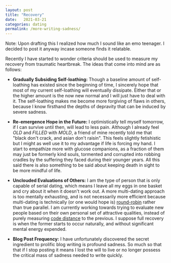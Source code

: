 ```yaml
---
layout: post
title: "Recovery"
date:   2021-03-21
categories: dating
permalink: /more-writing-sadness/
---
```


Note: Upon drafting this I realized how much I sound like an emo teenager.  I decided to post it anyway incase someone finds it relatable.

Recently I have started to wonder criteria should be used to measure my recovery from traumatic heartbreak.  The ideas that come into mind are as follows:

* **Gradually Subsiding Self-loathing:**  Though a baseline amount of self-loathing has existed since the beginning of time, I sincerely hope that most of my current self-loathing will eventually dissipate.  Either that or the higher amount is the now new normal and I will just have to deal with it.  The self-loathing makes me become more forgiving of flaws in others, because I know firsthand the depths of depravity that can be induced by severe sadness.

* **Re-emergence Hope in the Future:**  I optimistically tell myself tomorrow, if I can survive until then, will lead to less pain.  Although I already feel *OLD* and *FILLED* with *MOLD*, a friend of mine recently told me that \"black don't crack, and asian don't raisin\".  This feels slightly fetishistic but I might as well use it to my advantage if life is forcing my hand.  I start to empathize more with glucose companions, as a fraction of them may just be formerly kind souls, tormented and corrupted into robbing cradles by the suffering they faced during their younger years.  All this said there is also something to be said about keeping death in sight to be more mindful of life.  

* **Unclouded Evaluations of Others:**  I am the type of person that is only capable of serial dating, which means I leave all my eggs in one basket and cry about it when it doesn\'t work out.   A more multi-dating approach is too mentally exhausting, and is not necessarily more efficient because multi-dating is technically (or one would hope is) [round-robin][1] rather than true parallel.  I am currently working towards trying to evaluate new people based on their own personal set of attractive qualities, instead of purely measuring [code distance][2] to the previous.  I suppose full recovery is when the former starts to occur naturally, and without significant mental energy expended. 

* **Blog Post Frequency:**  I have unfortunately discovered the secret ingredient to prolific blog writing is profound sadness.  So much so that that if I stop posting it means I lost the will to live or no longer possess the critical mass of sadness needed to write quickly.


[1]: https://en.wikipedia.org/wiki/Round-robin_scheduling
[2]: https://en.wikipedia.org/wiki/Hamming_distance